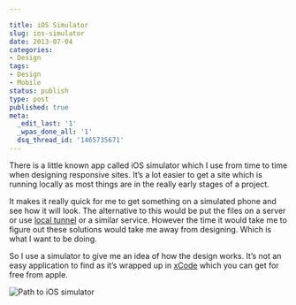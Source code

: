 ```yaml
---

title: iOS Simulator
slug: ios-simulator
date: 2013-07-04
categories:
- Design
tags:
- Design
- Mobile
status: publish
type: post
published: true
meta:
  _edit_last: '1'
  _wpas_done_all: '1'
  dsq_thread_id: '1465735671'
---
```

<p>There is a little known app called iOS simulator which I use from time to time when designing responsive sites. It’s a lot easier to get a site which is running locally as most things are in the really early stages of a project.</p>

<p>It makes it really quick for me to get something on a simulated phone and see how it will look. The alternative to this would be put the files on a server or use <a href="http://progrium.com/localtunnel/">local tunnel</a> or a similar service. However the time it would take me to figure out these solutions would take me away from designing. Which is what I want to be doing.</p>

<p>So I use a simulator to give me an idea of how the design works. It’s not an easy application to find as it’s wrapped up in <a href="https://developer.apple.com/xcode/">xCode</a> which you can get for free from apple.</p>

<p><img src="http://farm4.staticflickr.com/3693/9205119571_537b475646_z.jpg" alt="Path to iOS simulator" /></p>

